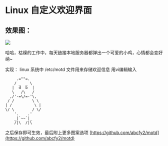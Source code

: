 # Linux 自定义欢迎界面

## 效果图：

![](../.gitbook/assets/Snipaste\_2022-03-03\_12-15-49.png)

哈哈，枯燥的工作中，每天链接本地服务器都弹出一个可爱的小鸡，心情都会变好纳\~

实现： linux 系统中 /etc/motd 文件用来存储欢迎信息 用vi编辑输入

```
     .=""=.
    / _  _ \
   |  d  b  |          
   \   /\   /                
  ,/'-=\/=-'\,       
 / /        \ \  
| /          \ | 
\/ \        / \/ 
    '.    .'     
    _|`~~`|_     
    /|\  /|\ 
```

之后保存即可生效，最后附上更多图案选项 [https://github.com/abcfy2/motd](https://github.com/abcfy2/motd)
